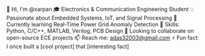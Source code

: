 👋 Hi, I'm @xarpan
🎓 Electronics & Communication Engineering Student
💡 Passionate about Embedded Systems, IoT, and Signal Processing
🌱 Currently learning Real-Time Power Grid Anomaly Detection
🔧 Skills: Python, C/C++, MATLAB, Verilog, PCB Design
💞️ Looking to collaborate on open-source ECE projects
📫 Reach me: adas32003@gmail.com
⚡ Fun fact: I once built a [cool project] that [interesting fact]
